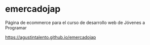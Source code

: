 # emercadojap
Página de ecommerce para el curso de desarrollo web de Jóvenes a Programar

https://agustintalento.github.io/emercadojap
